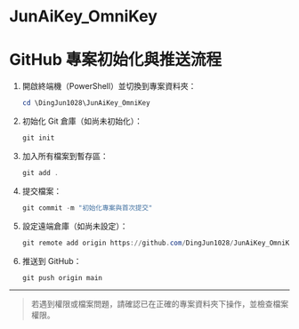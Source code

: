 # JunAiKey_OmniKey

# GitHub 專案初始化與推送流程

1. 開啟終端機（PowerShell）並切換到專案資料夾：

    ```powershell
    cd \DingJun1028\JunAiKey_OmniKey
    ```

2. 初始化 Git 倉庫（如尚未初始化）：

    ```powershell
    git init
    ```

3. 加入所有檔案到暫存區：

    ```powershell
    git add .
    ```

4. 提交檔案：

    ```powershell
    git commit -m "初始化專案與首次提交"
    ```

5. 設定遠端倉庫（如尚未設定）：

    ```powershell
    git remote add origin https://github.com/DingJun1028/JunAiKey_OmniKey.git
    ```

6. 推送到 GitHub：

    ```powershell
    git push origin main
    ```

---

> 若遇到權限或檔案問題，請確認已在正確的專案資料夾下操作，並檢查檔案權限。

